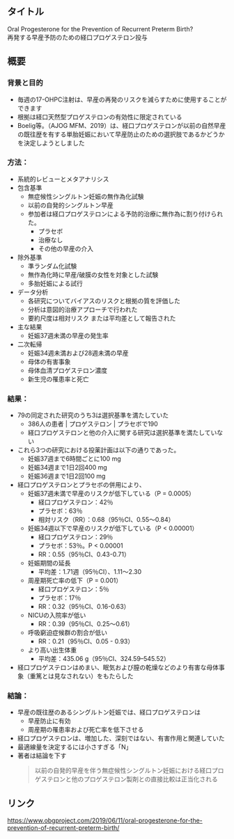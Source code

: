 ## タイトル
Oral Progesterone for the Prevention of Recurrent Preterm Birth?  
再発する早産予防のための経口プロゲステロン投与

## 概要
### 背景と目的
* 毎週の17-OHPC注射は、早産の再発のリスクを減らすために使用することができます
* 根拠は経口天然型プロゲステロンの有効性に限定されている  
* Boelig等。（AJOG MFM、2019）は、経口プロゲステロンが以前の自然早産の既往歴を有する単胎妊娠において早産防止のための選択肢であるかどうかを決定しようとしました
### 方法：
* 系統的レビューとメタアナリシス
* 包含基準
  * 無症候性シングルトン妊娠の無作為化試験
  * 以前の自発的シングルトン早産
  * 参加者は経口プロゲステロンによる予防的治療に無作為に割り付けられた。
    * プラセボ
    * 治療なし
    * その他の早産の介入
* 除外基準
  * 準ランダム化試験
  * 無作為化時に早産/破膜の女性を対象とした試験
  * 多胎妊娠による試行
* データ分析
  * 各研究についてバイアスのリスクと根拠の質を評価した
  * 分析は意図的治療アプローチで行われた
  * 要約尺度は相対リスク または平均差として報告された
* 主な結果
  * 妊娠37週未満の早産の発生率
* 二次転帰
  * 妊娠34週未満および28週未満の早産
  * 母体の有害事象
  * 母体血清プロゲステロン濃度
  * 新生児の罹患率と死亡
### 結果：
* 79の同定された研究のうち3は選択基準を満たしていた
  * 386人の患者 | プロゲステロン | プラセボで190
  * 経口プロゲステロンと他の介入に関する研究は選択基準を満たしていない
* これら3つの研究における投薬計画は以下の通りであった。
  * 妊娠37週まで6時間ごとに100 mg
  * 妊娠34週まで1日2回400 mg
  * 妊娠36週まで1日2回100 mg
* 経口プロゲステロンとプラセボの併用により、  
  * 妊娠37週未満で早産のリスクが低下している（P = 0.0005）
    * 経口プロゲステロン：42％
    * プラセボ：63％
    * 相対リスク（RR）：0.68（95％CI、0.55〜0.84）
  * 妊娠34週以下で早産のリスクが低下している（P < 0.00001）
    * 経口プロゲステロン：29％
    * プラセボ：53％。P < 0.00001
    * RR：0.55（95％CI、0.43-0.71）
  * 妊娠期間の延長
    * 平均差：1.71週（95％CI）、1.11〜2.30
  * 周産期死亡率の低下（P = 0.001）
    * 経口プロゲステロン：5％
    * プラセボ：17％
    * RR：0.32（95％CI、0.16-0.63）
  * NICUの入院率が低い
    * RR：0.39（95％CI、0.25〜0.61）
  * 呼吸窮迫症候群の割合が低い
    * RR：0.21（95％CI、0.05 - 0.93）
  * より高い出生体重
    * 平均差：435.06 g（95％CI、324.59–545.52）
* 経口プロゲステロンはめまい、眠気および膣の乾燥などのより有害な母体事象（重篤とは見なされない）をもたらした
### 結論：
* 早産の既往歴のあるシングルトン妊娠では、経口プロゲステロンは
  * 早産防止に有効
  * 周産期の罹患率および死亡率を低下させる
* 経口プロゲステロンは、増加した、深刻ではない、有害作用と関連していた
* 最適線量を決定するには小さすぎる「N」
* 著者は結論を下す  
  > 以前の自発的早産を伴う無症候性シングルトン妊娠における経口プロゲステロンと他のプロゲステロン製剤との直接比較は正当化される
## リンク
https://www.obgproject.com/2019/06/11/oral-progesterone-for-the-prevention-of-recurrent-preterm-birth/
